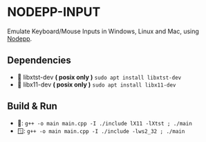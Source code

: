 # NODEPP-INPUT
Emulate Keyboard/Mouse Inputs in Windows, Linux and Mac, using [Nodepp](https://github.com/NodeppOficial/nodepp).

## Dependencies
- 🐧 libxtst-dev **( posix only )** `sudo apt install libxtst-dev`
- 🐧 libx11-dev  **( posix only )** `sudo apt install libx11-dev`

## Build & Run
- 🐧: `g++ -o main main.cpp -I ./include lX11 -lXtst ; ./main`
- 🪟: `g++ -o main main.cpp -I ./include -lws2_32 ; ./main`
